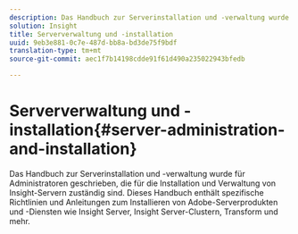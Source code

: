```yaml
---
description: Das Handbuch zur Serverinstallation und -verwaltung wurde für Administratoren geschrieben, die für die Installation und Verwaltung von Insight-Servern zuständig sind. Dieses Handbuch enthält spezifische Richtlinien und Anleitungen zum Installieren von Adobe-Serverprodukten und -Diensten wie Insight Server, Insight Server-Clustern, Transform und mehr.
solution: Insight
title: Serververwaltung und -installation
uuid: 9eb3e881-0c7e-487d-bb8a-bd3de75f9bdf
translation-type: tm+mt
source-git-commit: aec1f7b14198cdde91f61d490a235022943bfedb

---
```



# Serververwaltung und -installation{#server-administration-and-installation}

Das Handbuch zur Serverinstallation und -verwaltung wurde für Administratoren geschrieben, die für die Installation und Verwaltung von Insight-Servern zuständig sind. Dieses Handbuch enthält spezifische Richtlinien und Anleitungen zum Installieren von Adobe-Serverprodukten und -Diensten wie Insight Server, Insight Server-Clustern, Transform und mehr.

